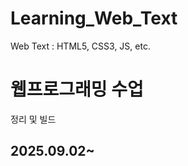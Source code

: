 # Learning_Web_Text
Web Text : HTML5, CSS3, JS, etc.

<h1>웹프로그래밍 수업</h1>
정리 및 빌드
<h2>2025.09.02~</h2>
